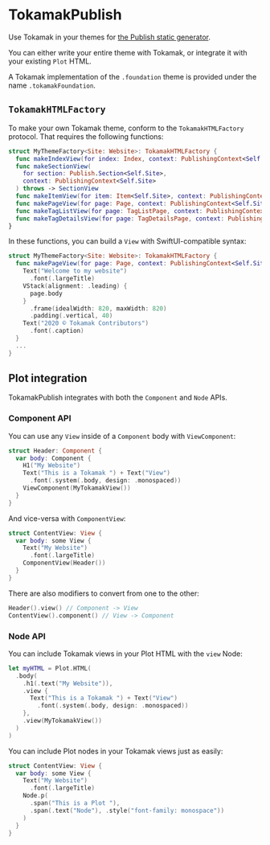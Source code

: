 # TokamakPublish

Use Tokamak in your themes for [the Publish static generator](https://github.com/johnsundell/Publish).

You can either write your entire theme with Tokamak, or integrate it with your existing `Plot` HTML.

A Tokamak implementation of the `.foundation` theme is provided under the name `.tokamakFoundation`.

## `TokamakHTMLFactory`

To make your own Tokamak theme, conform to the `TokamakHTMLFactory` protocol. That requires the following functions:

```swift
struct MyThemeFactory<Site: Website>: TokamakHTMLFactory {
  func makeIndexView(for index: Index, context: PublishingContext<Self.Site>) throws -> IndexView
  func makeSectionView(
    for section: Publish.Section<Self.Site>,
    context: PublishingContext<Self.Site>
  ) throws -> SectionView
  func makeItemView(for item: Item<Self.Site>, context: PublishingContext<Self.Site>) throws -> ItemView
  func makePageView(for page: Page, context: PublishingContext<Self.Site>) throws -> PageView
  func makeTagListView(for page: TagListPage, context: PublishingContext<Self.Site>) throws -> TagListView
  func makeTagDetailsView(for page: TagDetailsPage, context: PublishingContext<Self.Site>) throws -> TagDetailsView
}
```

In these functions, you can build a `View` with SwiftUI-compatible syntax:

```swift
struct MyThemeFactory<Site: Website>: TokamakHTMLFactory {
  func makePageView(for page: Page, context: PublishingContext<Self.Site>) throws -> PageView {
    Text("Welcome to my website")
      .font(.largeTitle)
    VStack(alignment: .leading) {
      page.body
    }
      .frame(idealWidth: 820, maxWidth: 820)
      .padding(.vertical, 40)
    Text("2020 © Tokamak Contributors")
      .font(.caption)
  }
  ...
}
```

## Plot integration

TokamakPublish integrates with both the `Component` and `Node` APIs.

### Component API

You can use any `View` inside of a `Component` body with `ViewComponent`:

```swift
struct Header: Component {
  var body: Component {
    H1("My Website")
    Text("This is a Tokamak ") + Text("View")
      .font(.system(.body, design: .monospaced))
    ViewComponent(MyTokamakView())
  }
}
```

And vice-versa with `ComponentView`:

```swift
struct ContentView: View {
  var body: some View {
    Text("My Website")
      .font(.largeTitle)
    ComponentView(Header())
  }
}
```

There are also modifiers to convert from one to the other:
```swift
Header().view() // Component -> View
ContentView().component() // View -> Component
```

### Node API

You can include Tokamak views in your Plot HTML with the `view` Node:

```swift
let myHTML = Plot.HTML(
  .body(
    .h1(.text("My Website")),
    .view {
      Text("This is a Tokamak ") + Text("View")
        .font(.system(.body, design: .monospaced))
    },
    .view(MyTokamakView())
  )
)
```

You can include Plot nodes in your Tokamak views just as easily:

```swift
struct ContentView: View {
  var body: some View {
    Text("My Website")
      .font(.largeTitle)
    Node.p(
      .span("This is a Plot "),
      .span(.text("Node"), .style("font-family: monospace"))
    )
  }
}
```
